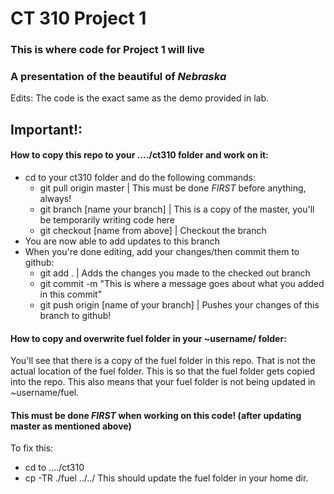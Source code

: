 # CT 310 Project 1

### This is where code for Project 1 will live
### A presentation of the beautiful of *Nebraska*

Edits: The code is the exact same as the demo provided in lab.

## Important!:

#### How to copy this repo to your ..../ct310 folder and work on it:
* cd to your ct310 folder and do the following commands:
  * git pull origin master | This must be done *FIRST* before anything, always!
  * git branch [name your branch] | This is a copy of the master, you'll be temporarily writing code here
  * git checkout [name from above] | Checkout the branch
* You are now able to add updates to this branch
* When you're done editing, add your changes/then commit them to github:
  * git add . | Adds the changes you made to the checked out branch
  * git commit -m "This is where a message goes about what you added in this commit"
  * git push origin [name of your branch] | Pushes your changes of this branch to github!


#### How to copy and overwrite fuel folder in your ~username/ folder:
You'll see that there is a copy of the fuel folder in this repo. 
That is not the actual location of the fuel folder. This is so that
the fuel folder gets copied into the repo. This also means that your fuel folder is
not being updated in ~username/fuel. 
#### This must be done *FIRST* when working on this code! (after updating master as mentioned above)
To fix this: 
* cd to ..../ct310
* cp -TR ./fuel ../../ This should update the fuel folder in your home dir.


